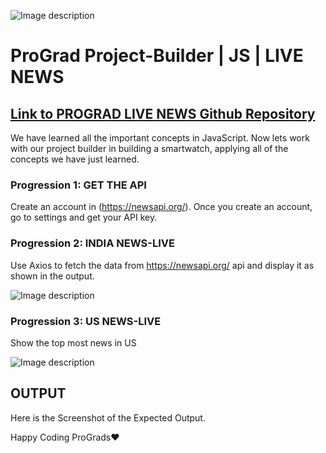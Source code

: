 ![Image description](https://i1.faceprep.in/ProGrad/prograd-logo.png)

# ProGrad Project-Builder | JS | LIVE NEWS

## [Link to PROGRAD LIVE NEWS Github Repository](https://github.com/prograd-org/lab-js-live-news)

We have learned all the important concepts in JavaScript. Now lets work with our project builder in building a smartwatch, applying all of the concepts we have just learned.

### Progression 1: GET THE API

Create an account in (https://newsapi.org/). Once you create an account, go to settings and get your API key.

### Progression 2: INDIA NEWS-LIVE

Use Axios to fetch the data from https://newsapi.org/ api and display it as shown in the output.

![Image description](https://i1.faceprep.in/ProGrad/news-app2.JPG)

### Progression 3: US NEWS-LIVE

Show the top most news in US

![Image description](https://i1.faceprep.in/ProGrad/news-app1.JPG)

## OUTPUT

Here is the Screenshot of the Expected Output.

Happy Coding ProGrads❤️
